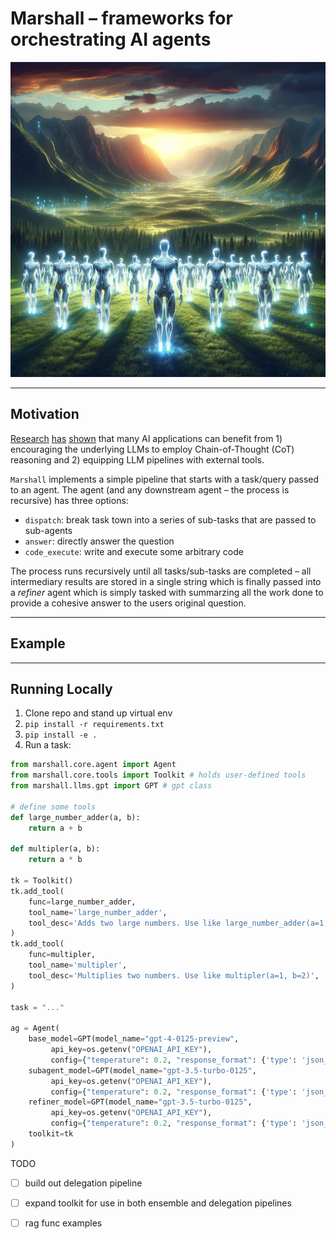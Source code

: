 # Marshall – frameworks for orchestrating AI agents 

![Marshall](marshall/assets/marshall_dalle.png) 

-------- 

## Motivation

[Research](https://arxiv.org/abs/2201.11903) [has](https://arxiv.org/abs/2402.05120) [shown](https://arxiv.org/abs/2309.07864) that many AI applications can benefit from 1) encouraging the underlying LLMs to employ Chain-of-Thought (CoT) reasoning and 2) equipping LLM pipelines with external tools. 

`Marshall` implements a simple pipeline that starts with a task/query passed to an agent. The agent (and any downstream agent – the process is recursive) has three options:

- `dispatch`: break task town into a series of sub-tasks that are passed to sub-agents
- `answer`: directly answer the question 
- `code_execute`: write and execute some arbitrary code

The process runs recursively until all tasks/sub-tasks are completed – all intermediary results are stored in a single string which is finally passed into a *refiner* agent which is simply tasked with summarzing all the work done to provide a cohesive answer to the users original question. 

------- 

## Example



------ 

## Running Locally 


1. Clone repo and stand up virtual env 
2. `pip install -r requirements.txt` 
3. `pip install -e .` 
4. Run a task:  

```python
from marshall.core.agent import Agent 
from marshall.core.tools import Toolkit # holds user-defined tools 
from marshall.llms.gpt import GPT # gpt class  

# define some tools 
def large_number_adder(a, b):
    return a + b  

def multipler(a, b):
    return a * b 

tk = Toolkit() 
tk.add_tool(
    func=large_number_adder,
    tool_name='large_number_adder',
    tool_desc='Adds two large numbers. Use like large_number_adder(a=1, b=2)',
) 
tk.add_tool(
    func=multipler,
    tool_name='multipler',
    tool_desc='Multiplies two numbers. Use like multipler(a=1, b=2)',
)

task = "..."  

ag = Agent(
    base_model=GPT(model_name="gpt-4-0125-preview", 
         api_key=os.getenv("OPENAI_API_KEY"), 
         config={"temperature": 0.2, "response_format": {'type': 'json_object'}}), 
    subagent_model=GPT(model_name="gpt-3.5-turbo-0125", 
         api_key=os.getenv("OPENAI_API_KEY"), 
         config={"temperature": 0.2, "response_format": {'type': 'json_object'}}), 
    refiner_model=GPT(model_name="gpt-3.5-turbo-0125", 
         api_key=os.getenv("OPENAI_API_KEY"), 
         config={"temperature": 0.2, "response_format": {'type': 'json_object'}}), 
    toolkit=tk
) 
```


TODO

- [ ] build out delegation pipeline 
- [ ] expand toolkit for use in both ensemble and delegation pipelines 
- [ ] rag func examples 



